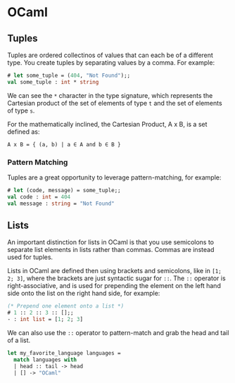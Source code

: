 # OCaml

## Tuples

Tuples are ordered collectinos of values that can each be of a different type. You create tuples by separating values by a comma. For example:

```ml
# let some_tuple = (404, "Not Found");;
val some_tuple : int * string
```

We can see the `*` character in the type signature, which represents the Cartesian product of the set of elements of type `t` and the set of elements of type `s`.

For the mathematically inclined, the Cartesian Product, A x B, is a set defined as:

```
A x B = { (a, b) | a ∈ A and b ∈ B }
```

### Pattern Matching

Tuples are a great opportunity to leverage pattern-matching, for example:

```ml
# let (code, message) = some_tuple;;
val code : int = 404
val message : string = "Not Found"
```

## Lists

An important distinction for lists in OCaml is that you use semicolons to separate list elements in lists rather than commas. Commas are instead used for tuples.

Lists in OCaml are defined then using brackets and semicolons, like in `[1; 2; 3]`, where the brackets are just syntactic sugar for `::`. The `::` operator is right-associative, and is used for prepending the element on the left hand side onto the list on the right hand side, for example:

```ml
(* Prepend one element onto a list *)
# 1 :: 2 :: 3 :: [];;
- : int list = [1; 2; 3]
```

We can also use the `::` operator to pattern-match and grab the head and tail of a list.

```ml
let my_favorite_language languages =
  match languages with
  | head :: tail -> head
  | [] -> "OCaml"
```
